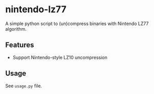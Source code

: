 # nintendo-lz77
A simple python script to (un)compress binaries with Nintendo LZ77 algorithm.

## Features

+ Support Nintendo-style LZ10 uncompression

## Usage

See `usage.py` file.